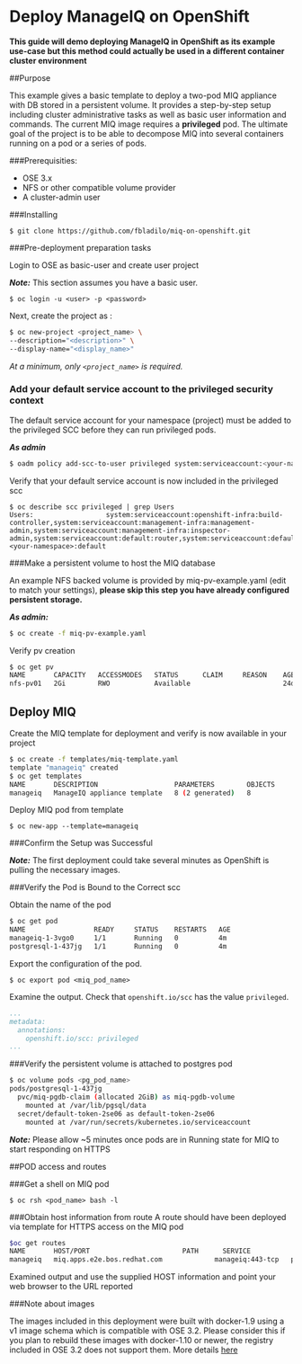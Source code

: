 # Deploy ManageIQ on OpenShift
**This guide will demo deploying ManageIQ in OpenShift as its example use-case but this method could actually be used in a different container cluster environment**

##Purpose

This example gives a basic template to deploy a two-pod MIQ appliance with DB stored in a persistent volume. It provides a step-by-step setup including cluster administrative tasks as well as basic user information and commands. The current MIQ image requires a **privileged** pod. The ultimate goal of the project is to be able to decompose MIQ into several containers running on a pod or a series of pods.

###Prerequisities:

* OSE 3.x
* NFS or other compatible volume provider
* A cluster-admin user

###Installing

`$ git clone https://github.com/fbladilo/miq-on-openshift.git`

###Pre-deployment preparation tasks

Login to OSE as basic-user and create user project

_**Note:**_ This section assumes you have a basic user.

`$ oc login -u <user> -p <password>`
    
   Next, create the project as <user>:
   
```bash
$ oc new-project <project_name> \
--description="<description>" \
--display-name="<display_name>"
```
   
   _At a minimum, only `<project_name>` is required._

### Add your default service account to the privileged security context

The default service account for your namespace (project) must be added to the privileged SCC before they can run privileged pods.

_**As admin**_

```bash
$ oadm policy add-scc-to-user privileged system:serviceaccount:<your-namespace>:default
```

Verify that your default service account is now included in the privileged scc
```
$ oc describe scc privileged | grep Users
Users:					system:serviceaccount:openshift-infra:build-controller,system:serviceaccount:management-infra:management-admin,system:serviceaccount:management-infra:inspector-admin,system:serviceaccount:default:router,system:serviceaccount:default:registry,system:serviceaccount:<your-namespace>:default
```

###Make a persistent volume to host the MIQ database

An example NFS backed volume is provided by miq-pv-example.yaml (edit to match your settings), **please skip this step you have already configured persistent storage.**

_**As admin:**_

```bash
$ oc create -f miq-pv-example.yaml
```
Verify pv creation
```bash
$ oc get pv
NAME       CAPACITY   ACCESSMODES   STATUS      CLAIM     REASON    AGE
nfs-pv01   2Gi        RWO           Available                       24d
```
## Deploy MIQ

Create the MIQ template for deployment and verify is now available in your project

```bash
$ oc create -f templates/miq-template.yaml
template "manageiq" created
$ oc get templates
NAME       DESCRIPTION                   PARAMETERS        OBJECTS
manageiq   ManageIQ appliance template   8 (2 generated)   8
```

Deploy MIQ pod from template

`$ oc new-app --template=manageiq`

###Confirm the Setup was Successful

_**Note:**_ The first deployment could take several minutes as OpenShift is pulling the necessary images.

###Verify the Pod is Bound to the Correct scc

Obtain the name of the pod

```bash
$ oc get pod
NAME                 READY     STATUS    RESTARTS   AGE
manageiq-1-3vgo0     1/1       Running   0          4m
postgresql-1-437jg   1/1       Running   0          4m
```

Export the configuration of the pod.

`$ oc export pod <miq_pod_name>`

Examine the output. Check that `openshift.io/scc` has the value `privileged`.

```yaml
...
metadata:
  annotations:
    openshift.io/scc: privileged
...
```
###Verify the persistent volume is attached to postgres pod

```bash
$ oc volume pods <pg_pod_name>
pods/postgresql-1-437jg
  pvc/miq-pgdb-claim (allocated 2GiB) as miq-pgdb-volume
    mounted at /var/lib/pgsql/data
  secret/default-token-2se06 as default-token-2se06
    mounted at /var/run/secrets/kubernetes.io/serviceaccount
```

_**Note:**_ Please allow ~5 minutes once pods are in Running state for MIQ to start responding on HTTPS

##POD access and routes

###Get a shell on MIQ pod

`$ oc rsh <pod_name> bash -l`

###Obtain host information from route
A route should have been deployed via template for HTTPS access on the MIQ pod

```bash
$oc get routes
NAME       HOST/PORT                       PATH      SERVICE            TERMINATION   LABELS
manageiq   miq.apps.e2e.bos.redhat.com             manageiq:443-tcp   passthrough   app=manageiq
```
Examined output and use the supplied HOST information and point your web browser to the URL reported

###Note about images

The images included in this deployment were built with docker-1.9 using a v1 image schema which is compatible with OSE 3.2.
Please consider this if you plan to rebuild these images with docker-1.10 or newer, the registry included in OSE 3.2 does not support them.
More details [here](https://docs.openshift.com/enterprise/3.2/release_notes/ose_3_2_release_notes.html#ose-32-asynchronous-errata-updates)
